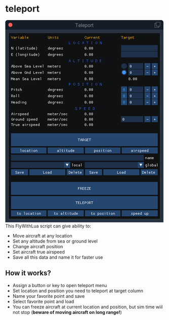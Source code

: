 # teleport
![picture](img/README.png)<br/>
This FlyWithLua script can give ability to:
<ul>
<li>Move aircraft at any location</li>
<li>Set any altitude from sea or ground level</li>
<li>Change aircraft position</li>
<li>Set aircraft true airspeed</li>
<li>Save all this data and name it for faster use</li>
</ul>
<h2>How it works?</h2>
<ul>
<li>Assign a button or key to open teleport menu</li>
<li>Set location and position you need to teleport at target column</li>
<li>Name your favorite point and save</li>
<li>Select favorite point and load</li>
<li>You can freeze aircraft at current location and position, but sim time wiil not stop (<b>beware of moving aircraft on long range!</b>)</li>
</ul>